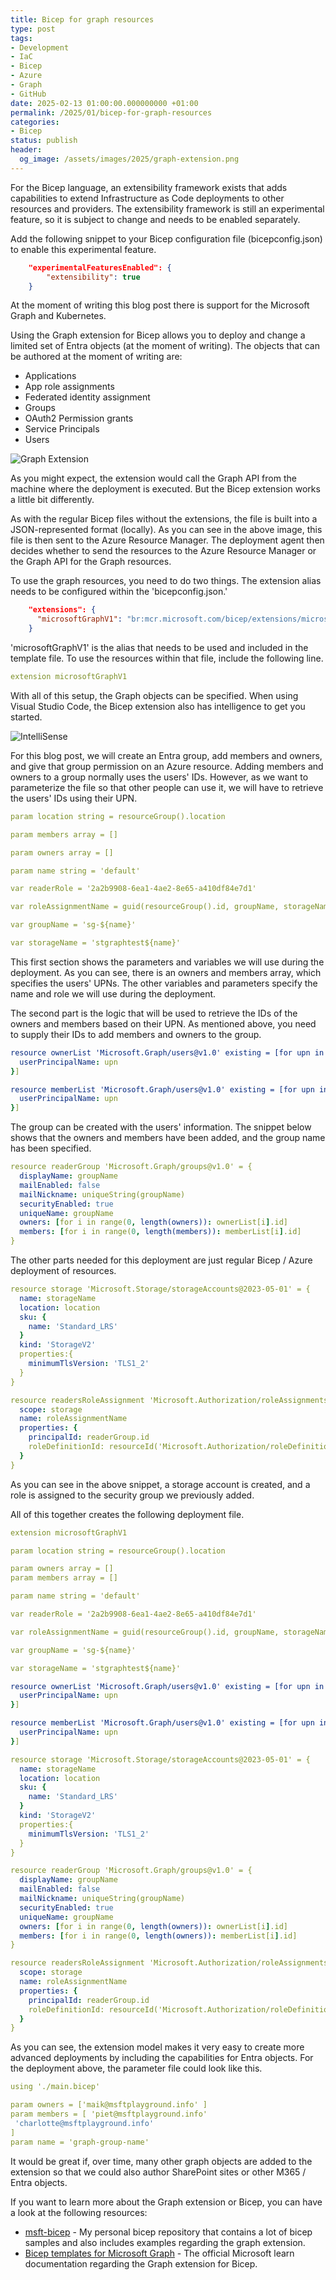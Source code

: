 ```yaml
---
title: Bicep for graph resources
type: post
tags:
- Development
- IaC
- Bicep
- Azure
- Graph
- GitHub
date: 2025-02-13 01:00:00.000000000 +01:00
permalink: /2025/01/bicep-for-graph-resources
categories:
- Bicep
status: publish
header:
  og_image: /assets/images/2025/graph-extension.png
---
```


For the Bicep language, an extensibility framework exists that adds capabilities to extend Infrastructure as Code deployments to other resources and providers. The extensibility framework is still an experimental feature, so it is subject to change and needs to be enabled separately.

Add the following snippet to your Bicep configuration file (bicepconfig.json) to enable this experimental feature.

```json
    "experimentalFeaturesEnabled": {
        "extensibility": true
    }
```

At the moment of writing this blog post there is support for the Microsoft Graph and Kubernetes.

Using the Graph extension for Bicep allows you to deploy and change a limited set of Entra objects (at the moment of writing). The objects that can be authored at the moment of writing are:

- Applications
- App role assignments
- Federated identity assignment
- Groups
- OAuth2 Permission grants
- Service Principals
- Users

![Graph Extension](/assets/images/2025/graph-extension.png)

As you might expect, the extension would call the Graph API from the machine where the deployment is executed. But the Bicep extension works a little bit differently.

As with the regular Bicep files without the extensions, the file is built into a JSON-represented format (locally). As you can see in the above image, this file is then sent to the Azure Resource Manager. The deployment agent then decides whether to send the resources to the Azure Resource Manager or the Graph API for the Graph resources.

To use the graph resources, you need to do two things. The extension alias needs to be configured within the 'bicepconfig.json.'

```json
    "extensions": {
      "microsoftGraphV1": "br:mcr.microsoft.com/bicep/extensions/microsoftgraph/v1.0:0.1.9-preview"
    }
```

'microsoftGraphV1' is the alias that needs to be used and included in the template file. To use the resources within that file, include the following line.

```yml
extension microsoftGraphV1
```

With all of this setup, the Graph objects can be specified. When using Visual Studio Code, the Bicep extension also has intelligence to get you started.

![IntelliSense](/assets/images/2025/bicep-extension.png)

For this blog post, we will create an Entra group, add members and owners, and give that group permission on an Azure resource.
Adding members and owners to a group normally uses the users' IDs. However, as we want to parameterize the file so that other people can use it, we will have to retrieve the users' IDs using their UPN.

```yml
param location string = resourceGroup().location

param members array = []

param owners array = []

param name string = 'default'

var readerRole = '2a2b9908-6ea1-4ae2-8e65-a410df84e7d1'

var roleAssignmentName = guid(resourceGroup().id, groupName, storageName)

var groupName = 'sg-${name}'

var storageName = 'stgraphtest${name}'
```

This first section shows the parameters and variables we will use during the deployment. As you can see, there is an owners and members array, which specifies the users' UPNs.
The other variables and parameters specify the name and role we will use during the deployment.

The second part is the logic that will be used to retrieve the IDs of the owners and members based on their UPN. As mentioned above, you need to supply their IDs to add members and owners to the group.

```yml
resource ownerList 'Microsoft.Graph/users@v1.0' existing = [for upn in owners: {
  userPrincipalName: upn
}]

resource memberList 'Microsoft.Graph/users@v1.0' existing = [for upn in members: {
  userPrincipalName: upn
}]
```

The group can be created with the users' information. The snippet below shows that the owners and members have been added, and the group name has been specified.

```yml
resource readerGroup 'Microsoft.Graph/groups@v1.0' = {
  displayName: groupName
  mailEnabled: false
  mailNickname: uniqueString(groupName)
  securityEnabled: true
  uniqueName: groupName
  owners: [for i in range(0, length(owners)): ownerList[i].id]
  members: [for i in range(0, length(members)): memberList[i].id]
}
```

The other parts needed for this deployment are just regular Bicep / Azure deployment of resources.

```yml
resource storage 'Microsoft.Storage/storageAccounts@2023-05-01' = {
  name: storageName
  location: location
  sku: {
    name: 'Standard_LRS'
  }
  kind: 'StorageV2'
  properties:{
    minimumTlsVersion: 'TLS1_2'
  }
}

resource readersRoleAssignment 'Microsoft.Authorization/roleAssignments@2022-04-01' = {
  scope: storage
  name: roleAssignmentName
  properties: {
    principalId: readerGroup.id
    roleDefinitionId: resourceId('Microsoft.Authorization/roleDefinitions', readerRole)
  }
}
```

As you can see in the above snippet, a storage account is created, and a role is assigned to the security group we previously added.

All of this together creates the following deployment file.

```yml
extension microsoftGraphV1

param location string = resourceGroup().location

param owners array = []
param members array = []

param name string = 'default'

var readerRole = '2a2b9908-6ea1-4ae2-8e65-a410df84e7d1'

var roleAssignmentName = guid(resourceGroup().id, groupName, storageName)

var groupName = 'sg-${name}'

var storageName = 'stgraphtest${name}'

resource ownerList 'Microsoft.Graph/users@v1.0' existing = [for upn in owners: {
  userPrincipalName: upn
}]

resource memberList 'Microsoft.Graph/users@v1.0' existing = [for upn in members: {
  userPrincipalName: upn
}]

resource storage 'Microsoft.Storage/storageAccounts@2023-05-01' = {
  name: storageName
  location: location
  sku: {
    name: 'Standard_LRS'
  }
  kind: 'StorageV2'
  properties:{
    minimumTlsVersion: 'TLS1_2'
  }
}

resource readerGroup 'Microsoft.Graph/groups@v1.0' = {
  displayName: groupName
  mailEnabled: false
  mailNickname: uniqueString(groupName)
  securityEnabled: true
  uniqueName: groupName
  owners: [for i in range(0, length(owners)): ownerList[i].id]
  members: [for i in range(0, length(owners)): memberList[i].id]
}

resource readersRoleAssignment 'Microsoft.Authorization/roleAssignments@2022-04-01' = {
  scope: storage
  name: roleAssignmentName
  properties: {
    principalId: readerGroup.id
    roleDefinitionId: resourceId('Microsoft.Authorization/roleDefinitions', readerRole)
  }
}
```

As you can see, the extension model makes it very easy to create more advanced deployments by including the capabilities for Entra objects. For the deployment above, the parameter file could look like this.

```yml
using './main.bicep'

param owners = ['maik@msftplayground.info' ]
param members = [ 'piet@msftplayground.info'
 'charlotte@msftplayground.info'
]
param name = 'graph-group-name'

```

It would be great if, over time, many other graph objects are added to the extension so that we could also author SharePoint sites or other M365 / Entra objects.

If you want to learn more about the Graph extension or Bicep, you can have a look at the following resources:

- [msft-bicep](https://github.com/maikvandergaag/msft-bicep) - My personal bicep repository that contains a lot of bicep samples and also includes examples regarding the graph extension.
- [Bicep templates for Microsoft Graph](https://learn.microsoft.com/en-us/graph/templates/?WT.mc_id=AZ-MVP-5004255) - The official Microsoft learn documentation regarding the Graph extension for Bicep.
